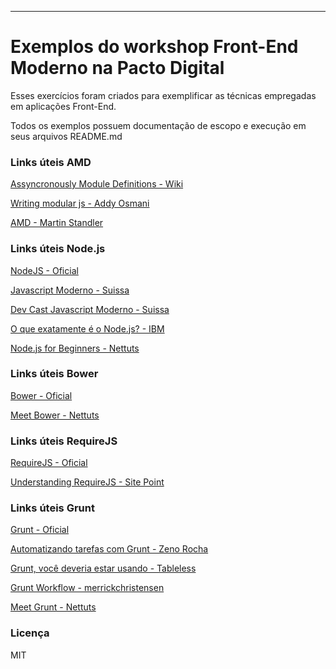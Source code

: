 ---
# Exemplos do workshop Front-End Moderno na Pacto Digital
Esses exercícios foram criados para exemplificar as técnicas empregadas em aplicações Front-End.

Todos os exemplos possuem documentação de escopo e execução em seus arquivos README.md

### Links úteis AMD
[Assyncronously Module Definitions - Wiki](http://goo.gl/Mn01d)

[Writing modular js - Addy Osmani](http://goo.gl/oQpTw)

[AMD - Martin Standler](http://goo.gl/NO3ia2)

### Links úteis Node.js
[NodeJS - Oficial](http://goo.gl/3nBP)

[Javascript Moderno - Suissa](http://goo.gl/WuoGHM)

[Dev Cast Javascript Moderno - Suissa](http://goo.gl/2UDHi9)

[O que exatamente é o Node.js? - IBM](http://goo.gl/zhH1A)

[Node.js for Beginners - Nettuts](http://goo.gl/GhPco)

### Links úteis Bower
[Bower - Oficial](http://goo.gl/RVwco)

[Meet Bower - Nettuts](http://goo.gl/9qAyf)

### Links úteis RequireJS
[RequireJS - Oficial](http://goo.gl/ovNO)

[Understanding RequireJS - Site Point](http://goo.gl/d5Bwj)

### Links úteis Grunt
[Grunt - Oficial](http://goo.gl/pTSlf)

[Automatizando tarefas com Grunt - Zeno Rocha](http://goo.gl/mH49Du)

[Grunt, você deveria estar usando - Tableless](http://goo.gl/N7nzqx)

[Grunt Workflow - merrickchristensen](http://goo.gl/s9ztc)

[Meet Grunt - Nettuts](http://goo.gl/Z7bsU)

### Licença
MIT